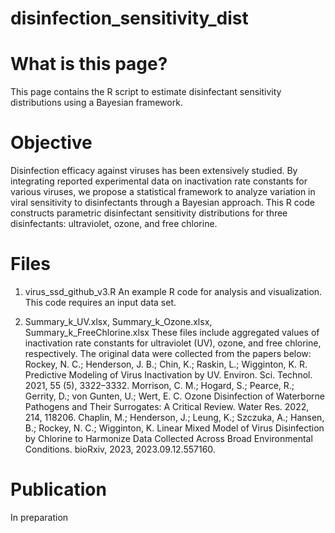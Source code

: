 # disinfection_sensitivity_dist

# What is this page?
This page contains the R script to estimate disinfectant sensitivity distributions using a Bayesian framework.

# Objective
Disinfection efficacy against viruses has been extensively studied. By integrating reported experimental data on inactivation rate constants for various viruses, we propose a statistical framework to analyze variation in viral sensitivity to disinfectants through a Bayesian approach. This R code constructs parametric disinfectant sensitivity distributions for three disinfectants: ultraviolet, ozone, and free chlorine.

# Files
1. virus_ssd_github_v3.R
An example R code for analysis and visualization. This code requires an input data set.

2. Summary_k_UV.xlsx, Summary_k_Ozone.xlsx, Summary_k_FreeChlorine.xlsx
These files include aggregated values of inactivation rate constants for ultraviolet (UV), ozone, and free chlorine, respectively. The original data were collected from the papers below:
Rockey, N. C.; Henderson, J. B.; Chin, K.; Raskin, L.; Wigginton, K. R. Predictive Modeling of Virus Inactivation by UV. Environ. Sci. Technol. 2021, 55 (5), 3322–3332.
Morrison, C. M.; Hogard, S.; Pearce, R.; Gerrity, D.; von Gunten, U.; Wert, E. C. Ozone Disinfection of Waterborne Pathogens and Their Surrogates: A Critical Review. Water Res. 2022, 214, 118206.
Chaplin, M.; Henderson, J.; Leung, K.; Szczuka, A.; Hansen, B.; Rockey, N. C.; Wigginton, K. Linear Mixed Model of Virus Disinfection by Chlorine to Harmonize Data Collected Across Broad Environmental Conditions. bioRxiv, 2023, 2023.09.12.557160. 

# Publication
In preparation
